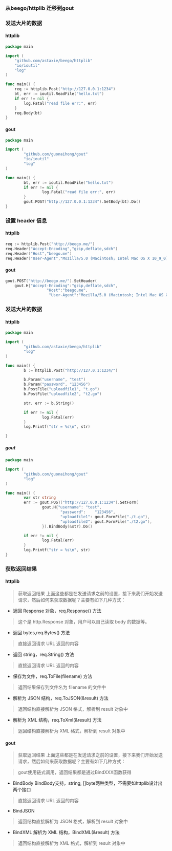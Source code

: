
### 从beego/httplib 迁移到gout

### 发送大片的数据
#### httplib
```go
package main

import (
	"github.com/astaxie/beego/httplib"
	"io/ioutil"
	"log"
)

func main() {
	req := httplib.Post("http://127.0.0.1:1234")
	bt, err := ioutil.ReadFile("hello.txt")
	if err != nil {
		log.Fatal("read file err:", err)
	}
	req.Body(bt)
}

```
#### gout
```go
package main

import (
        "github.com/guonaihong/gout"
        "io/ioutil"
        "log"
)

func main() {
        bt, err := ioutil.ReadFile("hello.txt")
        if err != nil {
                log.Fatal("read file err:", err)
        }
        gout.POST("http://127.0.0.1:1234").SetBody(bt).Do()
}

```
### 设置 header 信息
#### httplib
```go
req := httplib.Post("http://beego.me/")
req.Header("Accept-Encoding","gzip,deflate,sdch")
req.Header("Host","beego.me")
req.Header("User-Agent","Mozilla/5.0 (Macintosh; Intel Mac OS X 10_9_0) AppleWebKit/537.36 (KHTML, like Gecko) Chrome/31.0.1650.57 Safari/537.36
```

#### gout
```go
gout.POST("http://beego.me/").SetHeader(
	gout.H{"Accept-Encoding":"gzip,deflate,sdch",
	              "Host":"beego.me",
	               "User-Agent":"Mozilla/5.0 (Macintosh; Intel Mac OS X 10_9_0) AppleWebKit/537.36 (KHTML, like Gecko) Chrome/31.0.1650.57 Safari/537.36"}).Do()
```
### 发送大片的数据

#### httplib
```go
package main

import (
        "github.com/astaxie/beego/httplib"
        "log"
)

func main() {
        b := httplib.Post("http://127.0.1:1234/")

        b.Param("username", "test")
        b.Param("password", "123456")
        b.PostFile("uploadfile1", "t.go")
        b.PostFile("uploadfile2", "t2.go")

        str, err := b.String()

        if err != nil {
                log.Fatal(err)
        }
        log.Printf("str = %s\n", str)

}

```

##### gout
```go
package main

import (
        "github.com/guonaihong/gout"
        "log"
)

func main() {
        var str string
        err := gout.POST("http://127.0.0.1:1234").SetForm(
                gout.H{"username": "test",
                        "password":    "123456",
                        "uploadfile1": gout.FormFile("./t.go"),
                        "uploadfile2": gout.FormFile("./t2.go"),
                }).BindBody(&str).Do()

        if err != nil {
                log.Fatal(err)
        }
        log.Printf("str = %s\n", str)
}


```
### 获取返回结果
#### httplib
  
> 获取返回结果
上面这些都是在发送请求之前的设置，接下来我们开始发送请求，然后如何来获取数据呢？主要有如下几种方式：

  - 返回 Response 对象，req.Response() 方法

> 这个是 http.Response 对象，用户可以自己读取 body 的数据等。

  *    返回 bytes,req.Bytes() 方法

> 直接返回请求 URL 返回的内容

  - 返回 string，req.String() 方法

> 直接返回请求 URL 返回的内容

  - 保存为文件，req.ToFile(filename) 方法

> 返回结果保存到文件名为 filename 的文件中

  - 解析为 JSON 结构，req.ToJSON(&result) 方法

> 返回结构直接解析为 JSON 格式，解析到 result 对象中

  - 解析为 XML 结构，req.ToXml(&result) 方法

> 返回结构直接解析为 XML 格式，解析到 result 对象中

#### gout
> 获取返回结果
上面这些都是在发送请求之前的设置，接下来我们开始发送请求，然后如何来获取数据呢？主要有如下几种方式：

> gout使用链式调用，返回结果都是通过BindXXX函数获得

  * BindBody
BindBody支持，string, []byte两种类型，不需要如httplib设计出两个接口
> 直接返回请求 URL 返回的内容
   * BindJSON
> 返回结构直接解析为 JSON 格式，解析到 result 对象中

 * BindXML
  解析为 XML 结构，BindXML(&result) 方法

> 返回结构直接解析为 XML 格式，解析到 result 对象中
